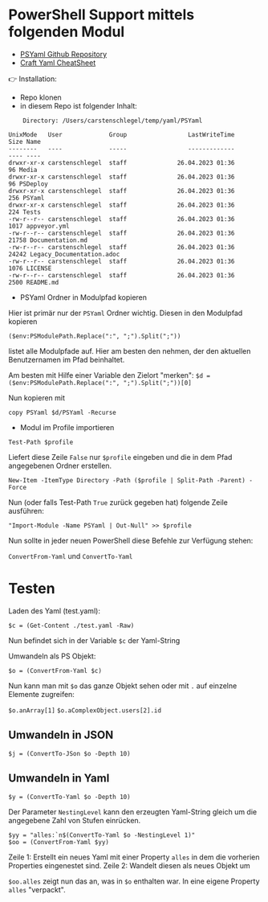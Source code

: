 # PowerShell Support mittels folgenden Modul

- [PSYaml Github Repository](https://github.com/Phil-Factor/PSYaml.git)
- [Craft Yaml CheatSheet](https://www.craft.do/s/izvzZvhMwSQEON)

👉 Installation:

- Repo klonen
- in diesem Repo ist folgender Inhalt:

```
    Directory: /Users/carstenschlegel/temp/yaml/PSYaml

UnixMode   User             Group                 LastWriteTime           Size Name
--------   ----             -----                 -------------           ---- ----
drwxr-xr-x carstenschlegel  staff              26.04.2023 01:36             96 Media
drwxr-xr-x carstenschlegel  staff              26.04.2023 01:36             96 PSDeploy
drwxr-xr-x carstenschlegel  staff              26.04.2023 01:36            256 PSYaml
drwxr-xr-x carstenschlegel  staff              26.04.2023 01:36            224 Tests
-rw-r--r-- carstenschlegel  staff              26.04.2023 01:36           1017 appveyor.yml
-rw-r--r-- carstenschlegel  staff              26.04.2023 01:36          21758 Documentation.md
-rw-r--r-- carstenschlegel  staff              26.04.2023 01:36          24242 Legacy_Documentation.adoc
-rw-r--r-- carstenschlegel  staff              26.04.2023 01:36           1076 LICENSE
-rw-r--r-- carstenschlegel  staff              26.04.2023 01:36           2500 README.md
```

- PSYaml Ordner in Modulpfad kopieren

Hier ist primär nur der `PSYaml` Ordner wichtig. Diesen in den Modulpfad kopieren

`($env:PSModulePath.Replace(":", ";").Split(";"))`

listet alle Modulpfade auf. Hier am besten den nehmen, der den aktuellen Benutzernamen im Pfad beinhaltet.

Am besten mit Hilfe einer Variable den Zielort "merken":
`$d = ($env:PSModulePath.Replace(":", ";").Split(";"))[0]`

Nun kopieren mit

`copy PSYaml $d/PSYaml -Recurse`

- Modul im Profile importieren

`Test-Path $profile`

Liefert diese Zeile `False` nur `$profile` eingeben und die in dem Pfad angegebenen Ordner erstellen.

`New-Item -ItemType Directory -Path ($profile | Split-Path -Parent) -Force`

Nun (oder falls Test-Path `True` zurück gegeben hat) folgende Zeile ausführen:

`"Import-Module -Name PSYaml | Out-Null" >> $profile`

Nun sollte in jeder neuen PowerShell diese Befehle zur Verfügung stehen:

`ConvertFrom-Yaml` und `ConvertTo-Yaml`

# Testen

Laden des Yaml (test.yaml):

`$c = (Get-Content ./test.yaml -Raw)`

Nun befindet sich in der Variable `$c` der Yaml-String

Umwandeln als PS Objekt:

`$o = (ConvertFrom-Yaml $c)`

Nun kann man mit `$o` das ganze Objekt sehen oder mit `.` auf einzelne Elemente zugreifen:

`$o.anArray[1]`
`$o.aComplexObject.users[2].id`

## Umwandeln in JSON

`$j = (ConvertTo-JSon $o -Depth 10)`

## Umwandeln in Yaml

`$y = (ConvertTo-Yaml $o -Depth 10)`

Der Parameter `NestingLevel` kann den erzeugten Yaml-String gleich um die angegebene Zahl von Stufen einrücken.

```
$yy = "alles:`n$(ConvertTo-Yaml $o -NestingLevel 1)"
$oo = (ConvertFrom-Yaml $yy)
```

Zeile 1: Erstellt ein neues Yaml mit einer Property `alles` in dem die vorherien Properties eingenestet sind.
Zeile 2: Wandelt diesen als neues Objekt um

`$oo.alles` zeigt nun das an, was in `$o` enthalten war. In eine eigene Property `alles` "verpackt".

